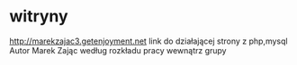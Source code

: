 # witryny
http://marekzajac3.getenjoyment.net
link do działającej strony z php,mysql
Autor Marek Zając według rozkładu pracy wewnątrz grupy
